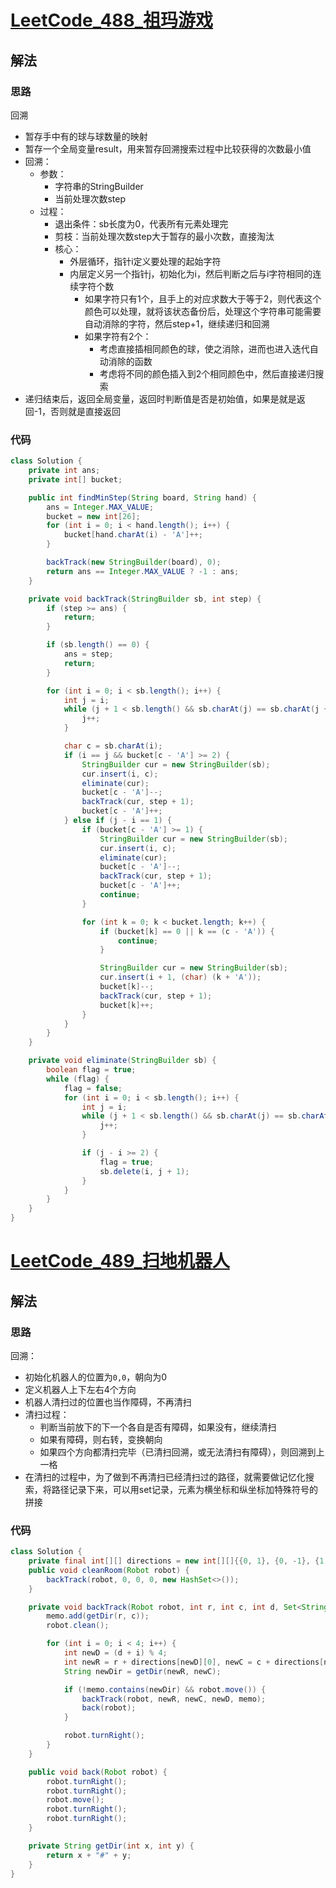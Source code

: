 # [LeetCode_488_祖玛游戏](https://leetcode-cn.com/problems/zuma-game/)
## 解法
### 思路
回溯
- 暂存手中有的球与球数量的映射
- 暂存一个全局变量result，用来暂存回溯搜索过程中比较获得的次数最小值
- 回溯：
    - 参数：
        - 字符串的StringBuilder
        - 当前处理次数step
    - 过程：
        - 退出条件：sb长度为0，代表所有元素处理完
        - 剪枝：当前处理次数step大于暂存的最小次数，直接淘汰
        - 核心：
            - 外层循环，指针i定义要处理的起始字符
            - 内层定义另一个指针j，初始化为i，然后判断之后与i字符相同的连续字符个数
                - 如果字符只有1个，且手上的对应求数大于等于2，则代表这个颜色可以处理，就将该状态备份后，处理这个字符串可能需要自动消除的字符，然后step+1，继续递归和回溯
                - 如果字符有2个：
                    - 考虑直接插相同颜色的球，使之消除，进而也进入迭代自动消除的函数
                    - 考虑将不同的颜色插入到2个相同颜色中，然后直接递归搜索
- 递归结束后，返回全局变量，返回时判断值是否是初始值，如果是就是返回-1，否则就是直接返回
### 代码
```java
class Solution {
    private int ans;
    private int[] bucket;

    public int findMinStep(String board, String hand) {
        ans = Integer.MAX_VALUE;
        bucket = new int[26];
        for (int i = 0; i < hand.length(); i++) {
            bucket[hand.charAt(i) - 'A']++;
        }

        backTrack(new StringBuilder(board), 0);
        return ans == Integer.MAX_VALUE ? -1 : ans;
    }

    private void backTrack(StringBuilder sb, int step) {
        if (step >= ans) {
            return;
        }

        if (sb.length() == 0) {
            ans = step;
            return;
        }

        for (int i = 0; i < sb.length(); i++) {
            int j = i;
            while (j + 1 < sb.length() && sb.charAt(j) == sb.charAt(j + 1)) {
                j++;
            }

            char c = sb.charAt(i);
            if (i == j && bucket[c - 'A'] >= 2) {
                StringBuilder cur = new StringBuilder(sb);
                cur.insert(i, c);
                eliminate(cur);
                bucket[c - 'A']--;
                backTrack(cur, step + 1);
                bucket[c - 'A']++;
            } else if (j - i == 1) {
                if (bucket[c - 'A'] >= 1) {
                    StringBuilder cur = new StringBuilder(sb);
                    cur.insert(i, c);
                    eliminate(cur);
                    bucket[c - 'A']--;
                    backTrack(cur, step + 1);
                    bucket[c - 'A']++;
                    continue;
                }

                for (int k = 0; k < bucket.length; k++) {
                    if (bucket[k] == 0 || k == (c - 'A')) {
                        continue;
                    }

                    StringBuilder cur = new StringBuilder(sb);
                    cur.insert(i + 1, (char) (k + 'A'));
                    bucket[k]--;
                    backTrack(cur, step + 1);
                    bucket[k]++;
                }
            }
        }
    }

    private void eliminate(StringBuilder sb) {
        boolean flag = true;
        while (flag) {
            flag = false;
            for (int i = 0; i < sb.length(); i++) {
                int j = i;
                while (j + 1 < sb.length() && sb.charAt(j) == sb.charAt(j + 1)) {
                    j++;
                }

                if (j - i >= 2) {
                    flag = true;
                    sb.delete(i, j + 1);
                }
            }
        }
    }
}
```
# [LeetCode_489_扫地机器人](https://leetcode-cn.com/problems/robot-room-cleaner/)
## 解法
### 思路
回溯：
- 初始化机器人的位置为`0,0`，朝向为0
- 定义机器人上下左右4个方向
- 机器人清扫过的位置也当作障碍，不再清扫
- 清扫过程：
    - 判断当前放下的下一个各自是否有障碍，如果没有，继续清扫
    - 如果有障碍，则右转，变换朝向
    - 如果四个方向都清扫完毕（已清扫回溯，或无法清扫有障碍），则回溯到上一格
- 在清扫的过程中，为了做到不再清扫已经清扫过的路径，就需要做记忆化搜索，将路径记录下来，可以用set记录，元素为横坐标和纵坐标加特殊符号的拼接
### 代码
```java
class Solution {
    private final int[][] directions = new int[][]{{0, 1}, {0, -1}, {1, 0}, {-1, 0}};
    public void cleanRoom(Robot robot) {
        backTrack(robot, 0, 0, 0, new HashSet<>());
    }

    private void backTrack(Robot robot, int r, int c, int d, Set<String> memo) {
        memo.add(getDir(r, c));
        robot.clean();

        for (int i = 0; i < 4; i++) {
            int newD = (d + i) % 4;
            int newR = r + directions[newD][0], newC = c + directions[newD][1];
            String newDir = getDir(newR, newC);

            if (!memo.contains(newDir) && robot.move()) {
                backTrack(robot, newR, newC, newD, memo);
                back(robot);
            }

            robot.turnRight();
        }
    }

    public void back(Robot robot) {
        robot.turnRight();
        robot.turnRight();
        robot.move();
        robot.turnRight();
        robot.turnRight();
    }

    private String getDir(int x, int y) {
        return x + "#" + y;
    }
}
```